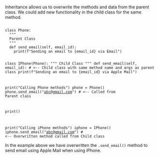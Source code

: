 Inheritance allows us to overwrite the methods and data from the parent class. We could add new functionality in the child class for the same method.

<codeblock language="python" type="lesson">
<code>
class Phone:
  """
  Parent Class
  """
  def send_email(self, email_id):
    print(f"Sending an email to {email_id} via Email")

class IPhone(Phone):
  """
  Child Class
  """
  def send_email(self, email_id): # <-- Child class with same method name and args as parent class
    print(f"Sending an email to {email_id} via Apple Mail")

print("Calling Phone methods")
phone = Phone()
phone.send_email("abc@gmail.com") # <-- Called from Parent class

print()

print("Calling iPhone methods")
iphone = IPhone()
iphone.send_email("abc@gmail.com") # <-- Overwritten method called from Child class
</code>
</codeblock>

In the example above we have overwritten the `.send_email()` method to send email using Apple Mail when using iPhone.

